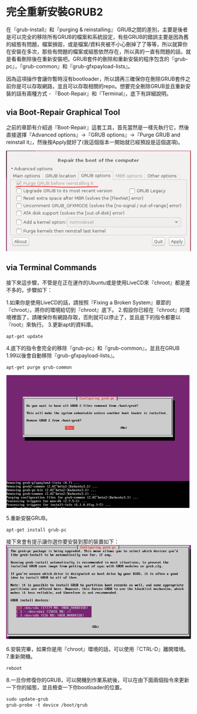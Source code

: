 # 完全重新安裝GRUB2

在『grub-install』和『purging & reinstalling』 GRUB之間的差別，主要是後者是可以完全的移除所有GRUB的檔案和系統設定，有些GRUB的錯誤主要是因為舊的組態有問題，檔案損毀，或是檔案/資料夾被不小心刪掉了了等等，所以就算你在安裝在多次，那些有問題的檔案或組態依然存在，所以真的一直有問題的話，就是看看刪除後在重新安裝吧。GRUB套件的刪除和重新安裝的程序包含的『grub-pc』，『grub-common』和『grub-gfxpayload-lists』。

因為這項操作會讓你暫時沒有bootloader，所以請再三確保你在刪除GRUB套件之前你是可以存取網路，並且可以存取相關的repo。想要完全刪除GRUB並且重新安裝的話有兩種方式 - 『Boot-Repair』和『Terminal』，底下有詳細說明。

## via Boot-Repair Graphical Tool
之前的章節有介紹過『Boot-Repair』這套工具，首先當然是一樣先執行它，然後直接選擇『Advanced options』->『GRUB options』->『Purge GRUB and reinstall it』，然後按Apply就好了(我這個版本一開始就已經預設是這個選項)。

![](Imgs/trouble/trouble001.PNG)

## via Terminal Commands
接下來這步驟，不管是在正在運作的Ubuntu或是使用LiveCD來『chroot』都是差不多的，步驟如下：

1.如果你是使用LiveCD的話，請按照『Fixing a Broken System』章節的『chroot』，將你的環境給切到『chroot』底下。
2.假設你已經在『chroot』的環境裡面了，請確保你有網路存取，否則就可以停止了，並且底下的指令都要以『root』來執行。
3.更新apt的資料庫。
```
apt-get update
```
4.底下的指令會完全的移除『grub-pc』和『grub-common』，並且在GRUB 1.99以後會自動移除『grub-gfxpayload-lists』。
```
apt-get purge grub-common
```
![](Imgs/trouble/trouble002.PNG)

5.重新安裝GRUB。
```
apt-get install grub-pc
```
接下來會有提示讓你選你要安裝到那的裝置如下：
![](Imgs/trouble/trouble003.PNG)

6.安裝完畢，如果你是用『chroot』環境的話，可以使用『CTRL-D』離開環境。
7.重新開機。
```
reboot
```

8.一旦你修復你的GRUB，可以開機到作業系統後，可以在由下面兩個指令來更新一下你的組態，並且檢查一下你bootloader的位置。
```
sudo update-grub
grub-probe -t device /boot/grub

```





